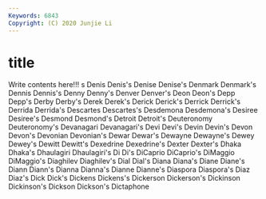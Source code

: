 ```yaml
---
Keywords: 6843
Copyright: (C) 2020 Junjie Li
---
```


# title

Write contents here!!!
s 
Denis 
Denis's 
Denise 
Denise's 
Denmark 
Denmark's
Dennis 
Dennis's 
Denny 
Denny's 
Denver 
Denver's 
Deon 
Deon's 
Depp 
Depp's
Derby 
Derby's 
Derek 
Derek's 
Derick 
Derick's 
Derrick 
Derrick's 
Derrida 
Derrida's
Descartes 
Descartes's 
Desdemona 
Desdemona's 
Desiree 
Desiree's 
Desmond 
Desmond's 
Detroit 
Detroit's
Deuteronomy 
Deuteronomy's 
Devanagari 
Devanagari's 
Devi 
Devi's 
Devin 
Devin's 
Devon 
Devon's
Devonian 
Devonian's 
Dewar 
Dewar's 
Dewayne 
Dewayne's 
Dewey 
Dewey's 
Dewitt 
Dewitt's
Dexedrine 
Dexedrine's 
Dexter 
Dexter's 
Dhaka 
Dhaka's 
Dhaulagiri 
Dhaulagiri's 
Di 
Di's
DiCaprio 
DiCaprio's 
DiMaggio 
DiMaggio's 
Diaghilev 
Diaghilev's 
Dial 
Dial's 
Diana 
Diana's
Diane 
Diane's 
Diann 
Diann's 
Dianna 
Dianna's 
Dianne 
Dianne's 
Diaspora 
Diaspora's
Diaz 
Diaz's 
Dick 
Dick's 
Dickens 
Dickens's 
Dickerson 
Dickerson's 
Dickinson 
Dickinson's
Dickson 
Dickson's 
Dictaphone 
